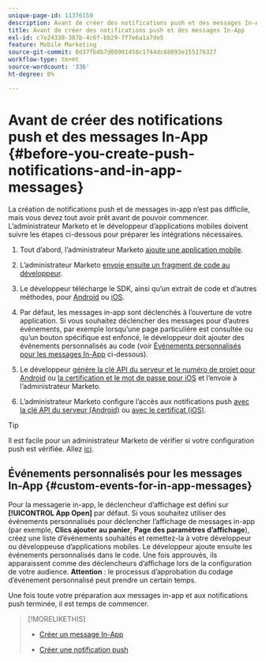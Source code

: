 ```yaml
---
unique-page-id: 11376159
description: Avant de créer des notifications push et des messages In-App - Documents Marketo - Documentation du produit
title: Avant de créer des notifications push et des messages In-App
exl-id: c7e24338-387b-4c6f-bb29-7f7e6a1a7de5
feature: Mobile Marketing
source-git-commit: 0d37fbdb7d08901458c1744dc68893e155176327
workflow-type: tm+mt
source-wordcount: '336'
ht-degree: 0%

---
```


# Avant de créer des notifications push et des messages In-App {#before-you-create-push-notifications-and-in-app-messages}

La création de notifications push et de messages in-app n’est pas difficile, mais vous devez tout avoir prêt avant de pouvoir commencer. L’administrateur Marketo et le développeur d’applications mobiles doivent suivre les étapes ci-dessous pour préparer les intégrations nécessaires.

1. Tout d’abord, l’administrateur Marketo [ajoute une application mobile](/help/marketo/product-docs/mobile-marketing/admin/add-a-mobile-app.md).

1. L’administrateur Marketo [envoie ensuite un fragment de code au développeur](/help/marketo/product-docs/mobile-marketing/admin/send-sdk-code-to-a-developer.md).

1. Le développeur télécharge le SDK, ainsi qu’un extrait de code et d’autres méthodes, pour [Android](https://experienceleague.adobe.com/en/docs/marketo-developer/marketo/mobile/installation#how-to-install-marketo-sdk-on-android) ou [iOS](https://experienceleague.adobe.com/en/docs/marketo-developer/marketo/mobile/installation#how-to-install-marketo-sdk-on-ios).

1. Par défaut, les messages in-app sont déclenchés à l’ouverture de votre application. Si vous souhaitez déclencher des messages pour d’autres événements, par exemple lorsqu’une page particulière est consultée ou qu’un bouton spécifique est enfoncé, le développeur doit ajouter des événements personnalisés au code (voir [Événements personnalisés pour les messages In-App](#CustomEvents) ci-dessous).

1. Le développeur [génère la clé API du serveur et le numéro de projet pour Android](https://experienceleague.adobe.com/en/docs/marketo-developer/marketo/mobile/installation#how-to-install-marketo-sdk-on-android) ou [ la certification et le mot de passe pour iOS](https://experienceleague.adobe.com/en/docs/marketo-developer/marketo/mobile/installation#install-marketo-sdk-on-ios) et l’envoie à l’administrateur Marketo.

1. L’administrateur Marketo configure l’accès aux notifications push [avec la clé API du serveur (Android)](/help/marketo/product-docs/mobile-marketing/admin/configure-mobile-app-android-push-access.md) ou [avec le certificat (iOS)](/help/marketo/product-docs/mobile-marketing/admin/configure-mobile-app-ios-push-access.md).

>[!TIP]
>
>Il est facile pour un administrateur Marketo de vérifier si votre configuration push est vérifiée. Allez [ici](/help/marketo/product-docs/mobile-marketing/admin/verify-push-configuration.md).

## Événements personnalisés pour les messages In-App {#custom-events-for-in-app-messages}

Pour la messagerie in-app, le déclencheur d’affichage est défini sur **[!UICONTROL App Open]** par défaut. Si vous souhaitez utiliser des événements personnalisés pour déclencher l’affichage de messages in-app (par exemple, **Clics ajouter au panier**, **Page des paramètres d’affichage**), créez une liste d’événements souhaités et remettez-la à votre développeur ou développeuse d’applications mobiles. Le développeur ajoute ensuite les événements personnalisés dans le code. Une fois approuvés, ils apparaissent comme des déclencheurs d’affichage lors de la configuration de votre audience. **Attention** : le processus d’approbation du codage d’événement personnalisé peut prendre un certain temps.

Une fois toute votre préparation aux messages in-app et aux notifications push terminée, il est temps de commencer.

>[!MORELIKETHIS]
>
>* [Créer un message In-App](/help/marketo/product-docs/mobile-marketing/in-app-messages/creating-in-app-messages/create-an-in-app-message.md)
>
>* [Créer une notification push](/help/marketo/product-docs/mobile-marketing/push-notifications/create-a-push-notification.md)
